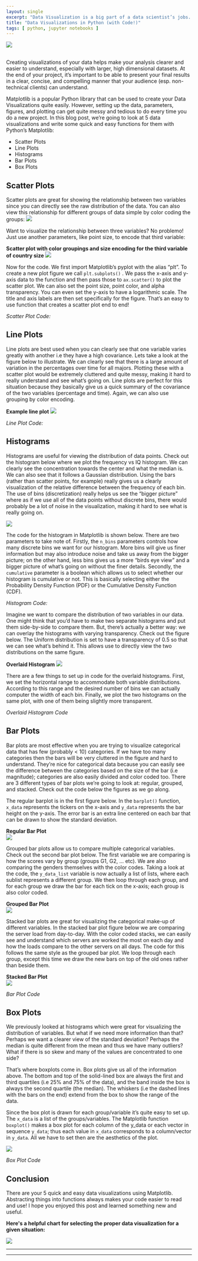 ```yaml
---
layout: single
excerpt: "Data Visualization is a big part of a data scientist’s jobs. Creating visualizations helps make your analysis clearer and easier to understand, especially with larger, high dimensional datasets."
title: "Data Visualizations in Python (with Code!)"
tags: [ python, jupyter notebooks ]
--- 
```

<div>
<img src="/assets/images/easy-plotting-header.png">
</div>

<br>

Creating visualizations of your data helps make your analysis clearer and easier to understand, especially with larger, high dimensional datasets. At the end of your project, it’s important to be able to present your final results in a clear, concise, and compelling manner that your audience (esp. non-technical clients) can understand.

Matplotlib is a popular Python library that can be used to create your Data Visualizations quite easily. However, setting up the data, parameters, figures, and plotting can get quite messy and tedious to do every time you do a new project. In this blog post, we’re going to look at 5 data visualizations and write some quick and easy functions for them with Python’s Matplotlib: 

* Scatter Plots
* Line Plots
* Histograms
* Bar Plots
* Box Plots


## Scatter Plots

Scatter plots are great for showing the relationship between two variables since you can directly see the raw distribution of the data. You can also view this relationship for different groups of data simple by color coding the groups: 
<img src="/assets/images/easy-plotting-2.png">


Want to visualize the relationship between three variables? No problemo! Just use another parameters, like point size, to encode that third variable:

**Scatter plot with color groupings and size encoding for the third variable of country size**
<img src="/assets/images/easy-plotting-3.png">


Now for the code. We first import Matplotlib’s pyplot with the alias “plt”. To create a new plot figure we call `plt.subplots()` . We pass the x-axis and y-axis data to the function and then pass those to `ax.scatter()` to plot the scatter plot. We can also set the point size, point color, and alpha transparency. You can even set the y-axis to have a logarithmic scale. The title and axis labels are then set specifically for the figure. That’s an easy to use function that creates a scatter plot end to end!

_Scatter Plot Code:_
<script src="https://gist.github.com/loganblackstad/a8f219a5910f47c0d324a72f3158a8d7.js"></script>



## Line Plots
Line plots are best used when you can clearly see that one variable varies greatly with another i.e they have a high covariance. Lets take a look at the figure below to illustrate. We can clearly see that there is a large amount of variation in the percentages over time for all majors. Plotting these with a scatter plot would be extremely cluttered and quite messy, making it hard to really understand and see what’s going on. Line plots are perfect for this situation because they basically give us a quick summary of the covariance of the two variables (percentage and time). Again, we can also use grouping by color encoding.

**Example line plot**
<img src="/assets/images/easy-plotting-4.png">


_Line Plot Code:_
<script src="https://gist.github.com/loganblackstad/f903720bacd6a17dd3d1941599f62653.js"></script>



## Histograms
Histograms are useful for viewing the distribution of data points. Check out the histogram below where we plot the frequency vs IQ histogram. We can clearly see the concentration towards the center and what the median is. We can also see that it follows a Gaussian distribution. Using the bars (rather than scatter points, for example) really gives us a clearly visualization of the relative difference between the frequency of each bin. The use of bins (discretization) really helps us see the “bigger picture” where as if we use all of the data points without discrete bins, there would probably be a lot of noise in the visualization, making it hard to see what is really going on.

<img src="/assets/images/easy-plotting-5.png">



The code for the histogram in Matplotlib is shown below. There are two parameters to take note of. Firstly, the `n_bins` parameters controls how many discrete bins we want for our histogram. More bins will give us finer information but may also introduce noise and take us away from the bigger picture; on the other hand, less bins gives us a more “birds eye view” and a bigger picture of what’s going on without the finer details. Secondly, the `cumulative` parameter is a boolean which allows us to select whether our histogram is cumulative or not. This is basically selecting either the Probability Density Function (PDF) or the Cumulative Density Function (CDF).

_Histogram Code:_
<script src="https://gist.github.com/loganblackstad/bc44d4d23bb9fafb42430592b00ad1ac.js"></script>


Imagine we want to compare the distribution of two variables in our data. One might think that you’d have to make two separate histograms and put them side-by-side to compare them. But, there’s actually a better way: we can overlay the histograms with varying transparency. Check out the figure below. The Uniform distribution is set to have a transparency of 0.5 so that we can see what’s behind it. This allows use to directly view the two distributions on the same figure.

**Overlaid Histogram**
<img src="/assets/images/easy-plotting-5.png">


There are a few things to set up in code for the overlaid histograms. First, we set the horizontal range to accommodate both variable distributions. According to this range and the desired number of bins we can actually computer the width of each bin. Finally, we plot the two histograms on the same plot, with one of them being slightly more transparent.

_Overlaid Histogram Code_
<script src="https://gist.github.com/loganblackstad/26fd1543120b4f18c670c3dc98bdc80c.js"></script>


## Bar Plots
Bar plots are most effective when you are trying to visualize categorical data that has few (probably < 10) categories. If we have too many categories then the bars will be very cluttered in the figure and hard to understand. They’re nice for categorical data because you can easily see the difference between the categories based on the size of the bar (i.e magnitude); categories are also easily divided and color coded too. There are 3 different types of bar plots we’re going to look at: regular, grouped, and stacked. Check out the code below the figures as we go along.

The regular barplot is in the first figure below. In the `barplot()` function, `x_data` represents the tickers on the x-axis and `y_data` represents the bar height on the y-axis. The error bar is an extra line centered on each bar that can be drawn to show the standard deviation.

**Regular Bar Plot**  
<img src="/assets/images/easy-plotting-7.png">


Grouped bar plots allow us to compare multiple categorical variables. Check out the second bar plot below. The first variable we are comparing is how the scores vary by group (groups G1, G2, ... etc). We are also comparing the genders themselves with the color codes. Taking a look at the code, the `y_data_list` variable is now actually a list of lists, where each sublist represents a different group. We then loop through each group, and for each group we draw the bar for each tick on the x-axis; each group is also color coded.

**Grouped Bar Plot**  
<img src="/assets/images/easy-plotting-8.png">


Stacked bar plots are great for visualizing the categorical make-up of different variables. In the stacked bar plot figure below we are comparing the server load from day-to-day. With the color coded stacks, we can easily see and understand which servers are worked the most on each day and how the loads compare to the other servers on all days. The code for this follows the same style as the grouped bar plot. We loop through each group, except this time we draw the new bars on top of the old ones rather than beside them.

**Stacked Bar Plot**  
<img src="/assets/images/easy-plotting-9.png">

_Bar Plot Code_
<script src="https://gist.github.com/loganblackstad/9cfb15d31450df0f11a0893ceb45608a.js"></script>



## Box Plots
We previously looked at histograms which were great for visualizing the distribution of variables. But what if we need more information than that? Perhaps we want a clearer view of the standard deviation? Perhaps the median is quite different from the mean and thus we have many outliers? What if there is so skew and many of the values are concentrated to one side?

That’s where boxplots come in. Box plots give us all of the information above. The bottom and top of the solid-lined box are always the first and third quartiles (i.e 25% and 75% of the data), and the band inside the box is always the second quartile (the median). The whiskers (i.e the dashed lines with the bars on the end) extend from the box to show the range of the data.

Since the box plot is drawn for each group/variable it’s quite easy to set up. The `x_data` is a list of the groups/variables. The Matplotlib function `boxplot()` makes a box plot for each column of the y_data or each vector in sequence `y_data`; thus each value in `x_data` corresponds to a column/vector in `y_data`. All we have to set then are the aesthetics of the plot.

<img src="/assets/images/easy-plotting-10.png">


_Box Plot Code_
<script src="https://gist.github.com/loganblackstad/702baf1ed42f7c134dbd824d3c429659.js"></script>



## Conclusion
There are your 5 quick and easy data visualizations using Matplotlib. Abstracting things into functions always makes your code easier to read and use! I hope you enjoyed this post and learned something new and useful.





**Here's a helpful chart for selecting the proper data visualization for a given situation:**

<img src="/assets/images/easy-plotting-1.jpeg">

----
----